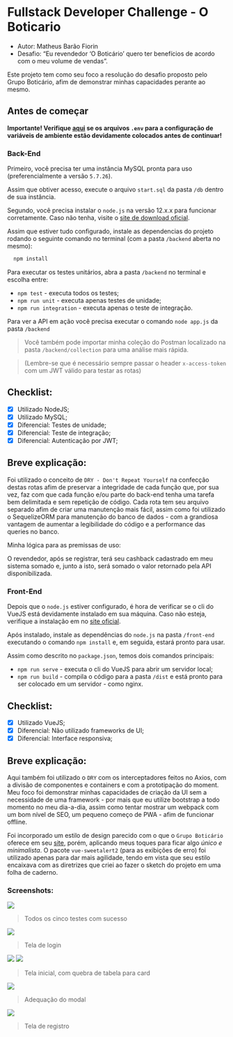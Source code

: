 # Fullstack Developer Challenge - O Boticario

* Autor: Matheus Barão Fiorin
* Desafio: “Eu revendedor ‘O Boticário’ quero ter benefícios de acordo com o meu volume de vendas”.

Este projeto tem como seu foco a resolução do desafio proposto pelo Grupo Boticário, afim de demonstrar minhas capacidades perante ao mesmo.

## Antes de começar

**Importante! Verifique [aqui](dotenv.md) se os arquivos `.env` para a configuração de variáveis de ambiente estão devidamente colocados antes de continuar!**

### Back-End

Primeiro, você precisa ter uma instância MySQL pronta para uso (preferencialmente a versão `5.7.26`).

Assim que obtiver acesso, execute o arquivo `start.sql` da pasta `/db` dentro de sua instância.

Segundo, você precisa instalar o `node.js` na versão 12.x.x para funcionar corretamente. Caso não tenha, visite o [site de download oficial](http://nodejs.org/download/).

Assim que estiver tudo configurado, instale as dependencias do projeto rodando o seguinte comando no terminal (com a pasta `/backend` aberta no mesmo):

``` javascript
  npm install
```

Para executar os testes unitários, abra a pasta `/backend` no terminal e escolha entre:

* `npm test` - executa todos os testes;
* `npm run unit` - executa apenas testes de unidade;
* `npm run integration` - executa apenas o teste de integração.

Para ver a API em ação você precisa executar o comando `node app.js` da pasta `/backend`

> Você também pode importar minha coleção do Postman localizado na pasta `/backend/collection` para uma análise mais rápida.

> (Lembre-se que é necessário sempre passar o header `x-access-token` com um JWT válido para testar as rotas)

Checklist:
---

- [x] Utilizado NodeJS;
- [x] Utilizado MySQL;
- [x] Diferencial: Testes de unidade;
- [x] Diferencial: Teste de integração;
- [x] Diferencial: Autenticação por JWT;

Breve explicação:
---

Foi utilizado o conceito de `DRY - Don't Repeat Yourself` na confecção destas rotas afim de preservar a integridade de cada função que, por sua vez, faz com que cada função e/ou parte do back-end tenha uma tarefa bem delimitada e sem repetição de código. Cada rota tem seu arquivo separado afim de criar uma manutenção mais fácil, assim como foi utilizado o SequelizeORM para manutenção do banco de dados - com a grandiosa vantagem de aumentar a legibilidade do código e a performance das queries no banco.

Minha lógica para as premissas de uso:

O revendedor, após se registrar, terá seu cashback cadastrado em meu sistema somado e, junto a isto, será somado o valor retornado pela API disponibilizada.

### Front-End

Depois que o `node.js` estiver configurado, é hora de verificar se o cli do VueJS está devidamente instalado em sua máquina. Caso não esteja, verifique a instalação em no [site oficial](https://cli.vuejs.org/).

Após instalado, instale as dependências do `node.js` na pasta `/front-end` executando o comando `npm install` e, em seguida, estará pronto para usar.

Assim como descrito no `package.json`, temos dois comandos principais:

* `npm run serve` - executa o cli do VueJS para abrir um servidor local;
* `npm run build` - compila o código para a pasta `/dist` e está pronto para ser colocado em um servidor - como nginx.

Checklist:
---

- [x] Utilizado VueJS;
- [x] Diferencial: Não utilizado frameworks de UI;
- [x] Diferencial: Interface responsiva;

Breve explicação:
---

Aqui também foi utilizado o `DRY` com os interceptadores feitos no Axios, com a divisão de componentes e containers e com a prototipação do moment. Meu foco foi demonstrar minhas capacidades de criação da UI sem a necessidade de uma framework - por mais que eu utilize bootstrap a todo momento no meu dia-a-dia, assim como tentar mostrar um webpack com um bom nível de SEO, um pequeno começo de PWA - afim de funcionar offline.

Foi incorporado um estilo de design parecido com o que o `Grupo Boticário` oferece em seu [site](https://boticario.com.br/), porém, aplicando meus toques para ficar algo *único e minimalista*. O pacote `vue-sweetalert2` (para as exibições de erro) foi utilizado apenas para dar mais agilidade, tendo em vista que seu estilo encaixava com as diretrizes que criei ao fazer o sketch do projeto em uma folha de caderno.

### Screenshots:

![](screenshots/tests.png)

> Todos os cinco testes com sucesso

![](screenshots/front-end-login.png)

> Tela de login

![](screenshots/front-end-home-1.png)
![](screenshots/front-end-home-2.png)

> Tela inicial, com quebra de tabela para card

![](screenshots/front-end-remove.png)

> Adequação do modal

![](screenshots/front-end-register.png)

> Tela de registro
